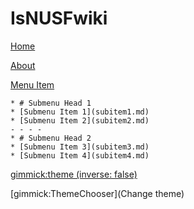 # IsNUSFwiki

[Home](Data/Home.md)

[About](Data/About.md)

[Menu Item]()

	* # Submenu Head 1
	* [Submenu Item 1](subitem1.md)
	* [Submenu Item 2](subitem2.md)
	- - - -
	* # Submenu Head 2
	* [Submenu Item 3](subitem3.md)
	* [Submenu Item 4](subitem4.md)

[gimmick:theme (inverse: false)](darkly)
<!-- Comment -->
[gimmick:ThemeChooser](Change theme)